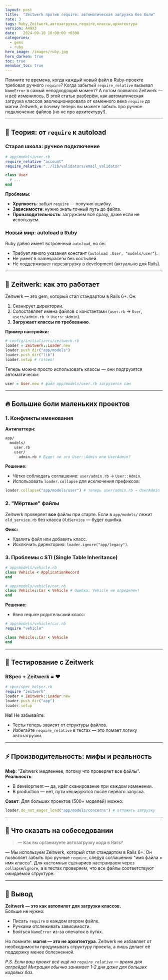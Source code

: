 ```yaml
---
layout: post
title:  "Zeitwerk против require: автоматическая загрузка без боли"
rate: 3
tags: Ruby,Zeitwerk,автозагрузка,require,классы,архитектура
version: A49X3
date:   2024-09-18 10:00:00 +0300
categories:
  - gems
  - ruby
hero_image: /images/ruby.jpg
hero_darken: true
toc: true
menubar_toc: true
---
```


Помните те времена, когда каждый новый файл в Ruby-проекте требовал ручного `require`? Когда забытый `require_relative` вызывал `NameError` в самый неподходящий момент? А потом появился Zeitwerk — и всё изменилось. В этой статье разберём, как автоматическая загрузка классов эволюционировала от каменного века `require` до магии Zeitwerk, и почему теперь вы можете забыть про ручное подключение файлов (но не про архитектуру!).

---

## 🧠 Теория: от `require` к autoload

### Старая школа: ручное подключение

```ruby
# app/models/user.rb
require_relative "account"
require_relative "../lib/validators/email_validator"

class User
  # ...
end
```

**Проблемы:**
- **Хрупкость**: забыл `require` — получил ошибку.
- **Зависимости**: нужно знать точный путь до файла.
- **Производительность**: загружаем всё сразу, даже если не используем.

### Новый мир: autoload в Ruby

Ruby давно имеет встроенный `autoload`, но он:
- Требует явного указания констант (`autoload :User, "models/user"`).
- Не умеет в namespace'ы без костылей.
- Не поддерживает перезагрузку в development (актуально для Rails).

---

## 🚀 Zeitwerk: как это работает

Zeitwerk — это gem, который стал стандартом в Rails 6+. Он:
1. Сканирует директории.
2. Сопоставляет имена файлов с константами (`user.rb` → `User`, `users/admin.rb` → `Users::Admin`).
3. **Загружает классы по требованию**.

**Пример настройки:**

```ruby
# config/initializers/zeitwerk.rb
loader = Zeitwerk::Loader.new
loader.push_dir("app/models")
loader.push_dir("lib")
loader.setup # готово!
```

Теперь можно просто использовать классы — они подгрузятся автоматически:

```ruby
user = User.new # файл app/models/user.rb загрузится сам
```

---

## 🔥 Большие боли маленьких проектов

### 1. Конфликты именования

**Антипаттерн:**
```bash
app/
  models/
    user.rb
    user/
      admin.rb # Будет ли это User::Admin или UserAdmin?
```

**Решение:**
- Чётко соблюдать соглашение: `user/admin.rb` → `User::Admin`.
- Использовать `loader.collapse` для исключения префиксов:

```ruby
loader.collapse("app/models/user") # теперь user/admin.rb → UserAdmin
```

### 2. "Мёртвые" файлы

Zeitwerk проверяет **все** файлы при старте. Если в `app/models/` лежит `old_service.rb` без класса `OldService` — будет ошибка.  

**Фикс:**
- Удалить файл или добавить класс.
- Исключить директорию: `loader.ignore("app/legacy")`.

### 3. Проблемы с STI (Single Table Inheritance)

```ruby
# app/models/vehicle.rb
class Vehicle < ApplicationRecord
end

# app/models/vehicle/car.rb
class Vehicle::Car < Vehicle # Ошибка: Vehicle не определен!
end
```

**Решение:**
- Явно require родительский класс:

```ruby
# app/models/vehicle/car.rb
require "vehicle"

class Vehicle::Car < Vehicle
end
```

---

## 🧪 Тестирование с Zeitwerk

### RSpec + Zeitwerk = ❤️

```ruby
# spec/spec_helper.rb
require "zeitwerk"
loader = Zeitwerk::Loader.new
loader.push_dir("app")
loader.setup
```

**Но!** Не забывайте:
- Тесты теперь зависят от структуры файлов.
- Избегайте `require_relative` в тестах — это ломает логику автозагрузки.

---

## ⚡ Производительность: мифы и реальность

**Миф**: "Zeitwerk медленнее, потому что проверяет все файлы".  
**Реальность**:
- В development — да, идёт сканирование при каждом изменении.
- В production — нет, пути кешируются после первого запуска.

**Совет**: Для больших проектов (500+ моделей) можно:
```ruby
loader.do_not_eager_load("app/models/concerns") # отложить загрузку
```

---

## 🎤 Что сказать на собеседовании

> — Как вы организуете автозагрузку кода в Rails?

— Мы используем Zeitwerk, который стал стандартом в Rails 6+. Он позволяет забыть про ручные `require`, следуя соглашению "имя файла = имя класса". Для кастомных сценариев настраиваем через `collapse`/`ignore`, а в тестах проверяем, что все файлы соответствуют ожидаемой структуре.

---

## 🧾 Вывод

**Zeitwerk — это как автопилот для загрузки классов.**  
Больше не нужно:
- Писать `require` в каждом втором файле.
- Ручками отслеживать зависимости.
- Бояться `NameError` из-за опечаток в путях.

Но помните: **магия — это не архитектура**. Zeitwerk не избавляет от необходимости продумывать структуру проекта, а лишь делает её поддержку менее болезненной.

*P.S. Если ваш проект всё ещё на `require_relative` — время для апгрейда! Миграция обычно занимает 1-2 дня даже для больших кодовых баз.*
